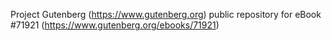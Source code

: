 Project Gutenberg (https://www.gutenberg.org) public repository
for eBook #71921 (https://www.gutenberg.org/ebooks/71921)
